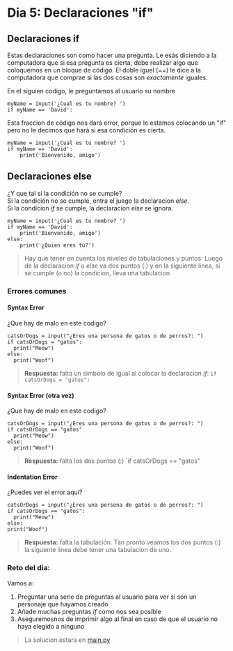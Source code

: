 # Dia 5: Declaraciones "if"

## Declaraciones if

Estas declaraciones son como hacer una pregunta. Le esás diciendo a la computadora que si esa pregunta es cierta, debe realizar algo que coloquemos en un bloque de código. El doble iguel (==) le dice a la computadora que comprae si las dos cosas son *exactamente* iguales.

En el siguien codigo, le preguntamos al usuario su nombre

```
myName = input('¿Cual es tu nombre? ')
if myName == 'David':
```
Esta fraccion de código nos dará error, porque le estamos colocando un "if" pero no le decimos que hará si esa condición es cierta.

```
myName = input('¿Cual es tu nombre? ')
if myName == 'David':
    print('Bienvenido, amigo')
```
## Declaraciones else

¿Y que tal si la condición no se cumple? <br/>
Si la condición no se cumple, entra el juego la declaracion *else*.<br/>
Si la condicion *if* se cumple, la declaracion *else* se ignora.<br/>

```
myName = input('¿Cual es tu nombre? ')
if myName == 'David':
    print('Bienvenido, amigo')
else:
    print('¿Quien eres tú?')
```

> Hay que tener en cuenta los niveles de tabulaciones y puntos: 
> Luego de la declaracion *if* o *else* va dos puntos (:) y en la siguiente linea, si se cumple (o no) la condicion, lleva una tabulacion

### Errores comunes

#### Syntax Error

¿Que hay de malo en este codigo?
```
catsOrDogs = input("¿Eres una persona de gatos o de perros?: ")
if catsOrDogs = "gatos":
  print("Meow")
else:
  print("Woof")
```

> **Respuesta:** falta un simbolo de igual al colocar la declaracion *if*:  `if catsOrDogs = "gatos":`

#### Syntax Error (otra vez)

¿Que hay de malo en este codigo?
```
catsOrDogs = input("¿Eres una persona de gatos o de perros?: ")
if catsOrDogs == "gatos"
  print("Meow")
else:
  print("Woof")
```

> **Respuesta:** falta los dos puntos (:)  `if catsOrDogs == "gatos"

#### Indentation Error

¿Puedes ver el error aqui?

```
catsOrDogs = input("¿Eres una persona de gatos o de perros?: ")
if catsOrDogs == "gatos":
  print("Meow")
else:
print("Woof")
```
> **Respuesta:** falta la tabulación. Tan pronto veamos los dos puntos (:) la siguente linea debe tener una tabulacion de uno.


### Reto del dia:

Vamos a:
1. Preguntar una serie de preguntas al usuario para ver si son un personaje que hayamos creado
2. Añade muchas preguntas *if* como nos sea posible
3. Aseguremosnos de imprimir algo al final en caso de que el usuario no haya elegido a ninguno

> La solucion estara en [main.py](./main.py)
